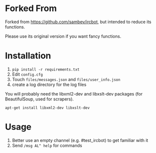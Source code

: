 Forked From
===========

Forked from https://github.com/sambev/ircbot, but intended to reduce its functions.

Please use its original version if you want fancy functions.


Installation
============

1. `pip install -r requirements.txt`
2. Edit `config.cfg`
3. Touch `files/messages.json` and `files/user_info.json`
4. create a log directory for the log files

You will probably need the libxml2-dev and libxslt-dev packages (for BeautifulSoup, used for scrapers). 

`apt-get install libxml2-dev libxslt-dev`


Usage
=====

1. Better use an empty channel (e.g. #test_ircbot) to get familiar with it
2. Send `/msg AL^ help` for commands
